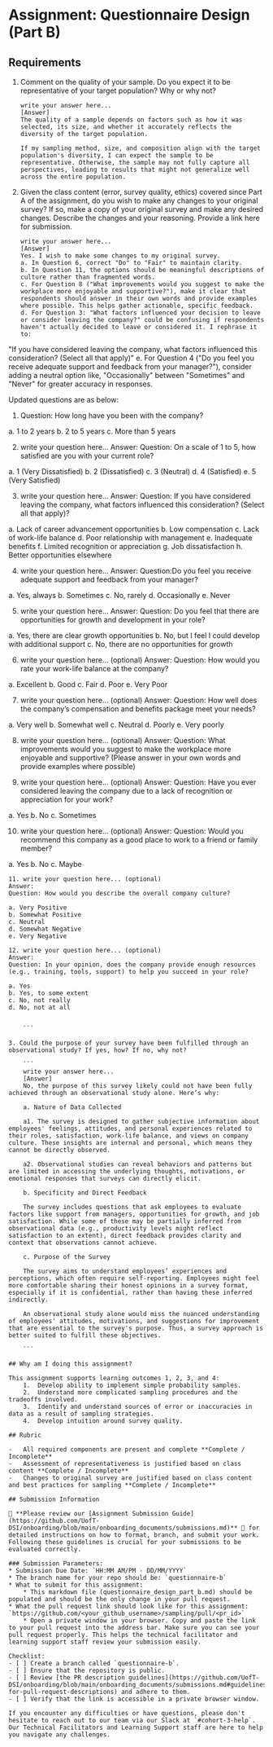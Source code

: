 # Assignment: Questionnaire Design (Part B)

## Requirements
1. Comment on the quality of your sample. Do you expect it to be representative of your target population? Why or why not?

    ```
    write your answer here...
    [Answer] 
    The quality of a sample depends on factors such as how it was selected, its size, and whether it accurately reflects the diversity of the target population. 

    If my sampling method, size, and composition align with the target population's diversity, I can expect the sample to be representative. Otherwise, the sample may not fully capture all perspectives, leading to results that might not generalize well across the entire population.

    ```

2. Given the class content (error, survey quality, ethics) covered since Part A of the assignment, do you wish to make any changes to your original survey? If so, make a copy of your original survey and make any desired changes. Describe the changes and your reasoning. Provide a link here for submission.

    ```
    write your answer here...
    [Answer] 
    Yes. I wish to make some changes to my original survey.
    a. In Question 6, correct "Do" to "Fair" to maintain clarity.
    b. In Question 11, the options should be meaningful descriptions of culture rather than fragmented words.
    c. For Question 8 ("What improvements would you suggest to make the workplace more enjoyable and supportive?"), make it clear that respondents should answer in their own words and provide examples where possible. This helps gather actionable, specific feedback.
    d. For Question 3: "What factors influenced your decision to leave or consider leaving the company?" could be confusing if respondents haven't actually decided to leave or considered it. I rephrase it to:
"If you have considered leaving the company, what factors influenced this consideration? (Select all that apply)"
    e. For Question 4 ("Do you feel you receive adequate support and feedback from your manager?"), consider adding a neutral option like, "Occasionally" between "Sometimes" and "Never" for greater accuracy in responses.

Updated questions are as below:

 1. Question: How long have you been with the company?

a. 1 to 2 years
b. 2 to 5 years
c. More than 5 years

2. write your question here...
Answer:
Question: On a scale of 1 to 5, how satisfied are you with your current role?

a. 1 (Very Dissatisfied)
b. 2 (Dissatisfied)
c. 3 (Neutral)
d. 4 (Satisfied)
e. 5 (Very Satisfied)

3. write your question here...
Answer:
Question: If you have considered leaving the company, what factors influenced this consideration? (Select all that apply)?

a. Lack of career advancement opportunities
b. Low compensation
c. Lack of work-life balance
d. Poor relationship with management
e. Inadequate benefits
f. Limited recognition or appreciation
g. Job dissatisfaction
h. Better opportunities elsewhere

4. write your question here...
Answer:
Question:Do you feel you receive adequate support and feedback from your manager?

a. Yes, always
b. Sometimes
c. No, rarely
d. Occasionally
e. Never 

5. write your question here...
Answer:
Question: Do you feel that there are opportunities for growth and development in your role?

a. Yes, there are clear growth opportunities
b. No, but I feel I could develop with additional support
c. No, there are no opportunities for growth

6. write your question here... (optional)
Answer:
Question: How would you rate your work-life balance at the company?

a. Excellent
b. Good
c. Fair
d. Poor
e. Very Poor

7. write your question here... (optional)
Answer:
Question: How well does the company’s compensation and benefits package meet your needs?

a. Very well
b. Somewhat well
c. Neutral
d. Poorly
e. Very poorly

8. write your question here... (optional)
Answer:
Question: What improvements would you suggest to make the workplace more enjoyable and supportive?
          (Please answer in your own words and provide examples where possible)


9. write your question here... (optional)
Answer:
Question: Have you ever considered leaving the company due to a lack of recognition or appreciation for your work?

a. Yes
b. No
c. Sometimes

10. write your question here... (optional)
Answer:
Question: Would you recommend this company as a good place to work to a friend or family member?

a. Yes
b. No
c. Maybe
```
11. write your question here... (optional)
Answer:
Question: How would you describe the overall company culture?

a. Very Positive
b. Somewhat Positive
c. Neutral
d. Somewhat Negative
e. Very Negative

12. write your question here... (optional)
Answer: 
Question: In your opinion, does the company provide enough resources (e.g., training, tools, support) to help you succeed in your role?

a. Yes
b. Yes, to some extent
c. No, not really
d. No, not at all    


    ```

3. Could the purpose of your survey have been fulfilled through an observational study? If yes, how? If no, why not?

    ```
    write your answer here...
    [Answer]
    No, the purpose of this survey likely could not have been fully achieved through an observational study alone. Here’s why:

    a. Nature of Data Collected

    a1. The survey is designed to gather subjective information about employees' feelings, attitudes, and personal experiences related to their roles, satisfaction, work-life balance, and views on company culture. These insights are internal and personal, which means they cannot be directly observed.
    
    a2. Observational studies can reveal behaviors and patterns but are limited in accessing the underlying thoughts, motivations, or emotional responses that surveys can directly elicit.

    b. Specificity and Direct Feedback

    The survey includes questions that ask employees to evaluate factors like support from managers, opportunities for growth, and job satisfaction. While some of these may be partially inferred from observational data (e.g., productivity levels might reflect satisfaction to an extent), direct feedback provides clarity and context that observations cannot achieve.

    c. Purpose of the Survey

    The survey aims to understand employees’ experiences and perceptions, which often require self-reporting. Employees might feel more comfortable sharing their honest opinions in a survey format, especially if it is confidential, rather than having these inferred indirectly.

    An observational study alone would miss the nuanced understanding of employees' attitudes, motivations, and suggestions for improvement that are essential to the survey's purpose. Thus, a survey approach is better suited to fulfill these objectives.
    
    ```

## Why am I doing this assignment?

This assignment supports learning outcomes 1, 2, 3, and 4:
	1.	Develop ability to implement simple probability samples.
	2.	Understand more complicated sampling procedures and the tradeoffs involved.
	3.	Identify and understand sources of error or inaccuracies in data as a result of sampling strategies.
	4.	Develop intuition around survey quality.

## Rubric

-	All required components are present and complete **Complete / Incomplete**
-	Assessment of representativeness is justified based on class content **Complete / Incomplete**
-	Changes to original survey are justified based on class content and best practices for sampling **Complete / Incomplete**

## Submission Information

🚨 **Please review our [Assignment Submission Guide](https://github.com/UofT-DSI/onboarding/blob/main/onboarding_documents/submissions.md)** 🚨 for detailed instructions on how to format, branch, and submit your work. Following these guidelines is crucial for your submissions to be evaluated correctly.

### Submission Parameters:
* Submission Due Date: `HH:MM AM/PM - DD/MM/YYYY`
* The branch name for your repo should be: `questionnaire-b`
* What to submit for this assignment:
    * This markdown file (questionnaire_design_part_b.md) should be populated and should be the only change in your pull request.
* What the pull request link should look like for this assignment: `https://github.com/<your_github_username>/sampling/pull/<pr_id>`
    * Open a private window in your browser. Copy and paste the link to your pull request into the address bar. Make sure you can see your pull request properly. This helps the technical facilitator and learning support staff review your submission easily.

Checklist:
- [ ] Create a branch called `questionnaire-b`.
- [ ] Ensure that the repository is public.
- [ ] Review [the PR description guidelines](https://github.com/UofT-DSI/onboarding/blob/main/onboarding_documents/submissions.md#guidelines-for-pull-request-descriptions) and adhere to them.
- [ ] Verify that the link is accessible in a private browser window.

If you encounter any difficulties or have questions, please don't hesitate to reach out to our team via our Slack at `#cohort-3-help`. Our Technical Facilitators and Learning Support staff are here to help you navigate any challenges.
